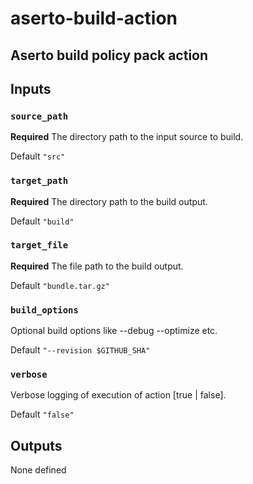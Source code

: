 # aserto-build-action

## Aserto build policy pack action


## Inputs

### `source_path`

**Required** The directory path to the input source to build. 

Default `"src"`

### `target_path`

**Required** The directory path to the build output. 

Default `"build"`

### `target_file`

**Required** The file path to the build output. 

Default `"bundle.tar.gz"`

### `build_options`

Optional build options like --debug --optimize etc. 

Default `"--revision $GITHUB_SHA"`

### `verbose`

Verbose logging of execution of action [true | false]. 

Default `"false"`

## Outputs

None defined
